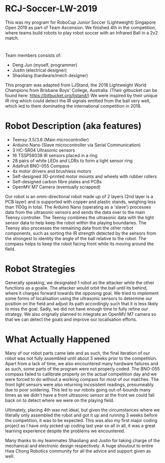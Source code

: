 # RCJ-Soccer-LW-2019

This was my program for RoboCup Junior Soccer (Lightweight) Singapore Open 2019 as part of Team Ascension. We finished 4th in the competition, where teams build robots to play robot soccer with an Infrared Ball in a 2v2 match.
#
Team members consists of: 
* Deng Jun (myself, programmer)
* Justin (electrical designer) 
* Shaoliang (hardware/mech designer)

This program was adapted from LJStand, the 2018 Lightweight World Champions from Brisbane Boys' College, Australia. (Their gitbucket can be found here: https://bitbucket.org/ljstand/)
We were inspired by their unique IR ring which could detect the IR signals emitted from the ball very well, which led to them dominating the international competition in 2018.

# Robot Description (aka features)
* Teensy 3.5/3.6 (Main microcontroller)
* Arduino Nano (Slave microcontroller via Serial Communication)
* 3 HC-SR04 Ultrasonic sensors
* 16 TSSP58038 IR sensors placed in a ring
* 28 pairs of white LEDs and LDRs to form a light sensor ring
* Adafruit BNO-055 Compass
* 4x motor drivers and brushless motors
* Self-designed 3D-printed motor mounts and wheels with rubber rollers
* Self-designed carbon fibre plates and PCBs
* OpenMV M7 Camera (eventually scrapped)

Our robot is an omni-directional robot made up of 2 layers (2nd layer is a PCB layer) and is supported with copper and plastic stands, weighing less than 1100g in total. The Arduino Nano (operating as a 'slave') processes data from the 
ultrasonic sensors and sends the data over to the main Teensy controller. The Teensy combines the ultrasonic data with the light sensor data to help keep the robot within the
playing boundaries. The Teensy also processes the remaining data from the other robot components, such as sorting the IR strength detected by the sensors from the strongest to identity the angle of the ball relative to the robot. The compass helps to keep the robot facing front while its moving around the field. 

# Robot Strategies
Generally speaking, we designated 1 robot as the attacker while the other functions as a goalie. The attacker would orbit the ball until its behind, where it charges forward towards the opposing goal. We tried to implement some forms of localisation using the ultrasonic sensors to determine our position on the field and adjust its path accordingly such that it is less likely to miss the goal. Sadly, we did not have enough time to fully refine our strategy. We also orignally planned to integrate an OpenMV M7 camera so that we can detect the goals and improve our localisation efforts. 

# What Actually Happened
Many of our robot parts came late and as such, the final iteration of our robot was not fully assembled until about 3 weeks prior to the competition. Apart from a lack of time, we also encountered many hardware failures and as such, some parts of the program were not properly coded. The BNO-055 compass failed to callibrate properly on the actual competition day and we were forced to do without a working compass for most of our matches. The front light sensors were also returning incosistent readings, presumeably due to poor soldering. This led to our robots going out-of-bounds many times as we didn't have a front ultrasonic sensor at the front we could fall back on to detect where we were on the playing field. 

Ultimately, placing 4th was not ideal, but given the circumstances where we literally only assembled the robot and got it up and running 3 weeks before the competition, it was to be expected. This was also my first major coding project as I have only picked up coding last year so all in all, it was a great learning experience despite the problems we encountered.

Many thanks to my teammates Shaoliang and Justin for taking charge of the mechanical and electronic design respectively. A huge shoutout to entire Hwa Chong Robotics community for all the advice and support given as well.
